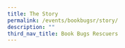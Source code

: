 ```yaml
---
title: The Story
permalink: /events/bookbugsr/story/
description: ""
third_nav_title: Book Bugs Rescuers
---
```


